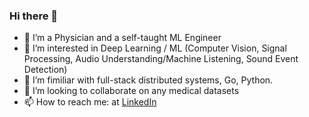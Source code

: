 ### Hi there 👋
- 🌱 I’m a Physician and a self-taught ML Engineer
- 🔭 I’m interested in Deep Learning / ML (Computer Vision, Signal Processing, Audio Understanding/Machine Listening, Sound Event Detection)
- 🌱 I’m fimiliar with full-stack distributed systems, Go, Python.
- 👯 I’m looking to collaborate on any medical datasets
- 📫 How to reach me: at [LinkedIn](https://www.linkedin.com/in/dr-leander-melms-7a852bb5/)

<!--
**leanderme/leanderme** is a ✨ _special_ ✨ repository because its `README.md` (this file) appears on your GitHub profile.

Here are some ideas to get you started:

- 🔭 I’m interested in Deep Learning / ML (Computer Vision & Signal Processing)
- 🌱 I’m fimiliar with full-stack distributed systems, Go, Python.
- 👯 I’m looking to collaborate on ...
- 🤔 I’m looking for help with ...
- 💬 Ask me about ...
- 📫 How to reach me: ...
- 😄 Pronouns: ...
- ⚡ Fun fact: ...
-->

